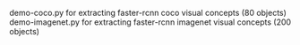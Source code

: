 demo-coco.py for extracting faster-rcnn coco  visual concepts (80 objects)
demo-imagenet.py for extracting faster-rcnn imagenet  visual concepts (200 objects)